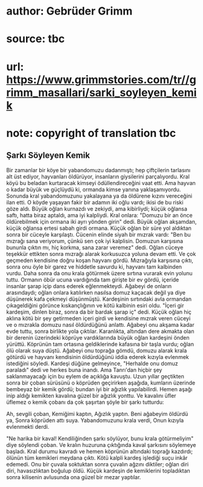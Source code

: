 # author: Gebrüder Grimm
# source: tbc
# url: https://www.grimmstories.com/tr//grimm_masallari/sarki_soyleyen_kemik
# note: copyright of translation tbc

## Şarkı Söyleyen Kemik 

Bir zamanlar bir köye bir yabandomuzu dadanmıştı; hep çiftçilerin
tarlasını alt üst ediyor, hayvanları öldürüyor, insanların giysilerini
parçalıyordu.
Kral köyü bu beladan kurtaracak kimseyi ödüllendireceğini vaat etti. Ama
hayvan o kadar büyük ve güçlüydü ki, ormanda kimse yanına
yaklaşamıyordu.
Sonunda kral yabandomuzunu yakalayana ya da öldürene kızını vereceğini
ilan etti.
O köyde yaşayan fakir bir adamın iki oğlu vardı; ikisi de bu riski göze
aldı. Büyük oğlan kurnazdı ve zekiydi, ama kibirliydi; küçük oğlansa
saftı, hatta biraz aptaldı, ama iyi kalpliydi.
Kral onlara: "Domuzu bir an önce öldürebilmek için ormana iki ayrı
yönden girin" dedi.
Büyük oğlan akşamdan, küçük oğlansa ertesi sabah girdi ormana.
Küçük oğlan bir süre yol aldıktan sonra bir cüceyle karşılaştı. Cücenin
elinde siyah bir mızrak vardı:
"Ben bu mızrağı sana veriyorum, çünkü sen çok iyi kalplisin. Domuzun
karşısına bununla çıktın mı, hiç korkma, sana zarar veremez" dedi.
Oğlan cüceye teşekkür ettikten sonra mızrağı alarak korkusuzca yoluna
devam etti. Ve çok geçmeden kendisine doğru koşan hayvanı gördü.
Mızrağıyla karşısına çıktı, sonra onu öyle bir garez ve hiddetle savurdu
ki, hayvanı tam kalbinden vurdu. Daha sonra da onu krala götürmek üzere
sırtına vurarak evin yolunu tuttu.
Ormanın öbür ucuna vardığında tam girişte bir ev gördü, içeride insanlar
şarap içip dans ederek eğlenmekteydi. Ağabeyi de onların arasındaydı;
oğlan onlara katılırken nasılsa domuz kaçacak değil ya diye düşünerek
kafa çekmeyi düşünmüştü. Kardeşinin sırtındaki avla ormandan
çıkageldiğini görünce kıskançlığının ve kötü kalbinin esiri oldu.
"İçeri gir kardeşim, dinlen biraz, sonra da bir bardak şarap iç"
dedi.
Küçük oğlan hiç aklına kötü bir şey getirmeden içeri girdi ve kendisine
mızrak veren cüceyi ve o mızrakla domuzu nasıl öldürdüğünü anlattı.
Ağabeyi onu akşama kadar evde tuttu, sonra birlikte yola çıktılar.
Karanlıkta, altından dere akmakta olan bir derenin üzerindeki köprüye
vardıklarında büyük oğlan kardeşini önden yürüttü. Köprünün tam ortasına
geldiklerinde kafasına bir taşla vurdu; oğlan ölü olarak suya düştü.
Ağabeyi onu toprağa gömdü, domuzu alarak krala götürdü ve hayvanı
kendisinin öldürdüğünü iddia ederek kızıyla evlenmek istediğini
söyledi.
Kardeşi düğüne gelmeyince, "Herhalde onu domuz paraladı" dedi ve
herkes buna inandı.
Ama Tanrı'dan hiçbir şey saklanmayacağı için bu eylem de açıklığa
kavuştu.
Uzun yıllar geçtikten sonra bir çoban sürüsünü o köprüden geçirirken
aşağıda, kumların üzerinde bembeyaz bir kemik gördü; bundan iyi bir
ağızlık yapılabilirdi. Hemen aşağı inip aldığı kemikten kavalına güzel
bir ağızlık yonttu. Ve kavalını üfler üflemez o kemik çobanı da çok
şaşırtan şöyle bir şarkı tutturdu:

Ah, sevgili çoban,
Kemiğimi kaptın,
Ağızlık yaptın.
Beni ağabeyim öldürdü ya,
Sonra köprüden attı suya.
Yabandomuzunu krala verdi,
Onun kızıyla evlenmekti derdi.

"Ne harika bir kaval! Kendiliğinden şarkı söylüyor, bunu krala
götürmeliyim" diye söylendi çoban.
Ve kralın huzuruna çıktığında kaval şarkısını söylemeye başladı.
Kral durumu kavradı ve hemen köprünün altındaki toprağı kazdırdı; ölünün
tüm kemikleri meydana çıktı.
Kötü kalpli kardeş işlediği suçu inkâr edemedi. Onu bir çuvala soktuktan
sonra çuvalın ağzını diktiler; oğlan diri diri, havasızlıktan boğulup
öldü. Küçük kardeşin de kemiklerini topladıktan sonra kilisenin
avlusunda ona güzel bir mezar yaptılar.
